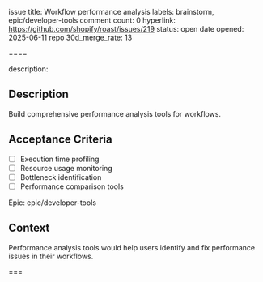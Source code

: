 issue title: Workflow performance analysis
labels: brainstorm, epic/developer-tools
comment count: 0
hyperlink: https://github.com/shopify/roast/issues/219
status: open
date opened: 2025-06-11
repo 30d_merge_rate: 13

====

description:
## Description
Build comprehensive performance analysis tools for workflows.

## Acceptance Criteria
- [ ] Execution time profiling
- [ ] Resource usage monitoring
- [ ] Bottleneck identification
- [ ] Performance comparison tools

Epic: epic/developer-tools

## Context
Performance analysis tools would help users identify and fix performance issues in their workflows.

===
